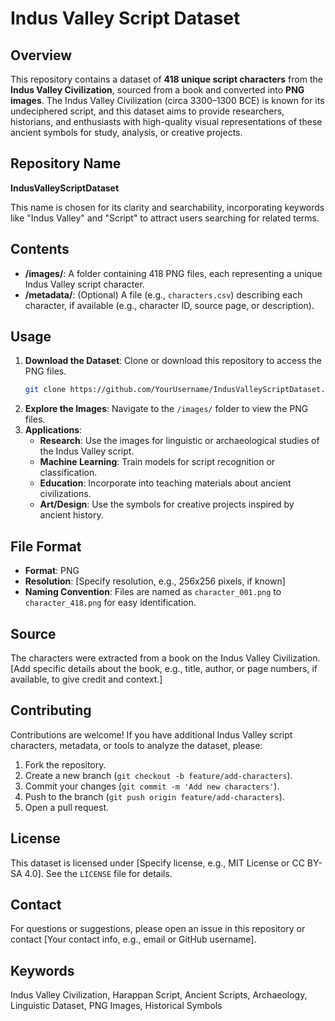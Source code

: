 # Indus Valley Script Dataset

## Overview
This repository contains a dataset of **418 unique script characters** from the **Indus Valley Civilization**, sourced from a book and converted into **PNG images**. The Indus Valley Civilization (circa 3300–1300 BCE) is known for its undeciphered script, and this dataset aims to provide researchers, historians, and enthusiasts with high-quality visual representations of these ancient symbols for study, analysis, or creative projects.

## Repository Name
**IndusValleyScriptDataset**

This name is chosen for its clarity and searchability, incorporating keywords like "Indus Valley" and "Script" to attract users searching for related terms.

## Contents
- **/images/**: A folder containing 418 PNG files, each representing a unique Indus Valley script character.
- **/metadata/**: (Optional) A file (e.g., `characters.csv`) describing each character, if available (e.g., character ID, source page, or description).

## Usage
1. **Download the Dataset**: Clone or download this repository to access the PNG files.
   ```bash
   git clone https://github.com/YourUsername/IndusValleyScriptDataset.git
   ```
2. **Explore the Images**: Navigate to the `/images/` folder to view the PNG files.
3. **Applications**:
   - **Research**: Use the images for linguistic or archaeological studies of the Indus Valley script.
   - **Machine Learning**: Train models for script recognition or classification.
   - **Education**: Incorporate into teaching materials about ancient civilizations.
   - **Art/Design**: Use the symbols for creative projects inspired by ancient history.

## File Format
- **Format**: PNG
- **Resolution**: [Specify resolution, e.g., 256x256 pixels, if known]
- **Naming Convention**: Files are named as `character_001.png` to `character_418.png` for easy identification.

## Source
The characters were extracted from a book on the Indus Valley Civilization. [Add specific details about the book, e.g., title, author, or page numbers, if available, to give credit and context.]

## Contributing
Contributions are welcome! If you have additional Indus Valley script characters, metadata, or tools to analyze the dataset, please:
1. Fork the repository.
2. Create a new branch (`git checkout -b feature/add-characters`).
3. Commit your changes (`git commit -m 'Add new characters'`).
4. Push to the branch (`git push origin feature/add-characters`).
5. Open a pull request.

## License
This dataset is licensed under [Specify license, e.g., MIT License or CC BY-SA 4.0]. See the `LICENSE` file for details.

## Contact
For questions or suggestions, please open an issue in this repository or contact [Your contact info, e.g., email or GitHub username].

## Keywords
Indus Valley Civilization, Harappan Script, Ancient Scripts, Archaeology, Linguistic Dataset, PNG Images, Historical Symbols
